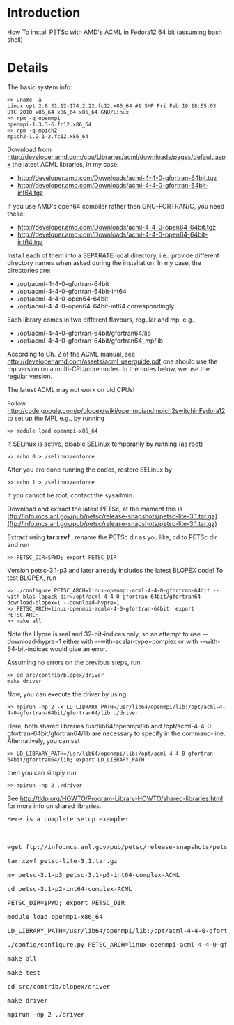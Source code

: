 # Introduction #

How To install PETSc with AMD's ACML in Fedora12 64 bit
(assuming bash shell)

# Details #

The basic system info:

```
>> uname -a
Linux opt 2.6.31.12-174.2.22.fc12.x86_64 #1 SMP Fri Feb 19 18:55:03 UTC 2010 x86_64 x86_64 x86_64 GNU/Linux
>> rpm -q openmpi
openmpi-1.3.3-6.fc12.x86_64
>> rpm -q mpich2
mpich2-1.2.1-2.fc12.x86_64
```

Download from
http://developer.amd.com/cpu/Libraries/acml/downloads/pages/default.aspx
the latest ACML libraries, in my case:
  * http://developer.amd.com/Downloads/acml-4-4-0-gfortran-64bit.tgz
  * http://developer.amd.com/Downloads/acml-4-4-0-gfortran-64bit-int64.tgz

If you use AMD's open64 compiler rather then GNU-FORTRAN/C, you need these:
  * http://developer.amd.com/Downloads/acml-4-4-0-open64-64bit.tgz
  * http://developer.amd.com/Downloads/acml-4-4-0-open64-64bit-int64.tgz

Install each of them into a SEPARATE local directory, i.e.,
provide different directory names when asked during the installation.
In my case, the directories are:
  * /opt/acml-4-4-0-gfortran-64bit
  * /opt/acml-4-4-0-gfortran-64bit-int64
  * /opt/acml-4-4-0-open64-64bit
  * /opt/acml-4-4-0-open64-64bit-int64
correspondingly.

Each library comes in two different flavours, regular and mp, e.g.,
  * /opt/acml-4-4-0-gfortran-64bit/gfortran64/lib
  * /opt/acml-4-4-0-gfortran-64bit/gfortran64\_mp/lib

According to Ch. 2 of the ACML manual, see
http://developer.amd.com/assets/acml_userguide.pdf
one should use the mp version on a multi-CPU/core nodes.
In the notes below, we use the regular version.

The latest ACML may not work on old CPUs!

Follow http://code.google.com/p/blopex/wiki/openmpiandmpich2switchinFedora12
to set up the MPI, e.g., by running

```
>> module load openmpi-x86_64
```

If SELinux is active, disable SELinux temporarily by running (as root)

```
>> echo 0 > /selinux/enforce 
```

After you are done running the codes, restore SELinux by

```
>> echo 1 > /selinux/enforce
```

If you cannot be root, contact the sysadmin.

Download and extract the latest PETSc, at the moment this is
[ftp://info.mcs.anl.gov/pub/petsc/release-snapshots/petsc-lite-3.1.tar.gz](ftp://info.mcs.anl.gov/pub/petsc/release-snapshots/petsc-lite-3.1.tar.gz)

Extract using **tar xzvf** , rename the PETSc dir as you like, cd to PETSc dir and run

```
>> PETSC_DIR=$PWD; export PETSC_DIR
```

Version petsc-3.1-p3 and later already includes the latest BLOPEX code!
To test BLOPEX, run

```
>> ./configure PETSC_ARCH=linux-openmpi-acml-4-4-0-gfortran-64bit --with-blas-lapack-dir=/opt/acml-4-4-0-gfortran-64bit/gfortran64 --download-blopex=1 --download-hypre=1
>> PETSC_ARCH=linux-openmpi-acml4-4-0-gfortran-64bit; export PETSC_ARCH
>> make all
```

Note the Hypre is real and 32-bit-indices only, so an attempt to use
--download-hypre=1 either with --with-scalar-type=complex or with --with-64-bit-indices would give an error.


Assuming no errors on the previous steps, run

```
>> cd src/contrib/blopex/driver
make driver
```

Now, you can execute the driver by using

```
>> mpirun -np 2 -x LD_LIBRARY_PATH=/usr/lib64/openmpi/lib:/opt/acml-4-4-0-gfortran-64bit/gfortran64/lib ./driver
```

Here, both shared libraries /usr/lib64/openmpi/lib and /opt/acml-4-4-0-gfortran-64bit/gfortran64/lib are necessary to specify in the command-line.
Alternatively, you can set

```
>> LD_LIBRARY_PATH=/usr/lib64/openmpi/lib:/opt/acml-4-4-0-gfortran-64bit/gfortran64/lib; export LD_LIBRARY_PATH
```

then you can simply run

```
>> mpirun -np 2 ./driver
```

See http://tldp.org/HOWTO/Program-Library-HOWTO/shared-libraries.html for more info on shared libraries.

<pre>
Here is a complete setup example:<br>
<br>
wget ftp://info.mcs.anl.gov/pub/petsc/release-snapshots/petsc-lite-3.1.tar.gz<br>
tar xzvf petsc-lite-3.1.tar.gz<br>
mv petsc-3.1-p3 petsc-3.1-p3-int64-complex-ACML<br>
cd petsc-3.1-p2-int64-complex-ACML<br>
PETSC_DIR=$PWD; export PETSC_DIR<br>
module load openmpi-x86_64<br>
LD_LIBRARY_PATH=/usr/lib64/openmpi/lib:/opt/acml-4-4-0-gfortran-64bit/gfortran64/lib; export LD_LIBRARY_PATH<br>
./config/configure.py PETSC_ARCH=linux-openmpi-acml-4-4-0-gfortran-64bit --with-blas-lapack-dir=/opt/acml-4-4-0-gfortran-64bit/gfortran64  --with-scalar-type=complex --with-64-bit-indices --download-blopex=1<br>
make all<br>
make test<br>
cd src/contrib/blopex/driver<br>
make driver<br>
mpirun -np 2 ./driver<br>
<br>
</pre>